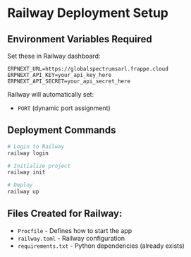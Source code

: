 # Railway Deployment Setup

## Environment Variables Required

Set these in Railway dashboard:

```
ERPNEXT_URL=https://globalspectrumsarl.frappe.cloud
ERPNEXT_API_KEY=your_api_key_here
ERPNEXT_API_SECRET=your_api_secret_here
```

Railway will automatically set:
- `PORT` (dynamic port assignment)

## Deployment Commands

```bash
# Login to Railway
railway login

# Initialize project
railway init

# Deploy
railway up
```

## Files Created for Railway:
- `Procfile` - Defines how to start the app
- `railway.toml` - Railway configuration
- `requirements.txt` - Python dependencies (already exists)
